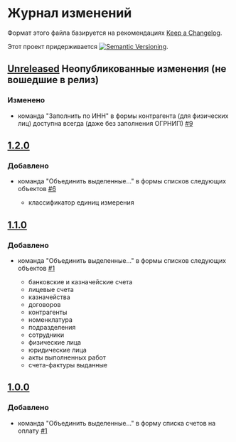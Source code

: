 # Журнал изменений

Формат этого файла базируется на рекомендациях
[Keep a Changelog](https://keepachangelog.com/ru/1.0.0/).

Этот проект придерживается
[![Semantic Versioning](https://img.shields.io/static/v1?label=Semantic%20Versioning&message=v2.0.0&color=green&logo=semver)](https://semver.org/lang/ru/spec/v2.0.0.html).

## [Unreleased] Неопубликованные изменения (не вошедшие в релиз)

### Изменено

- команда "Заполнить по ИНН" в формы контрагента (для физических лиц)
  доступна всегда (даже без заполнения ОГРНИП)
  [#9](https://github.com/csm-ivanovo-ru/1s-BGU2-ext/issues/9)

## [1.2.0]

### Добавлено

- команда "Объединить выделенные..." в формы списков следующих объектов
  [#6](https://github.com/csm-ivanovo-ru/1s-BGU2-ext/issues/6)

  - классификатор единиц измерения

## [1.1.0]

### Добавлено

- команда "Объединить выделенные..." в формы списков следующих объектов
  [#1](https://github.com/csm-ivanovo-ru/1s-BGU2-ext/issues/1)

  - банковские и казначейские счета
  - лицевые счета
  - казначейства
  - договоров
  - контрагенты
  - номенклатура
  - подразделения
  - сотрудники
  - физические лица
  - юридические лица
  - акты выполненных работ
  - счета-фактуры выданные

## [1.0.0]

### Добавлено

- команда "Объединить выделенные..." в форму списка счетов на оплату
  [#1](https://github.com/csm-ivanovo-ru/1s-BGU2-ext/issues/1)

[Unreleased]: https://github.com/csm-ivanovo-ru/1s-BGU2-ext/compare/1.2.0...HEAD
[1.2.0]: https://github.com/csm-ivanovo-ru/1s-BGU2-ext/compare/1.1.0...1.2.0
[1.1.0]: https://github.com/csm-ivanovo-ru/1s-BGU2-ext/compare/1.0.0...1.1.0
[1.0.0]: https://github.com/csm-ivanovo-ru/1s-BGU2-ext/releases/tag/1.0.0
